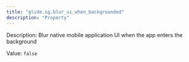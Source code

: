 ```yaml
---
title: "glide.sg.blur_ui_when_backgrounded"
description: "Property"
---
```


Description: Blur native mobile application UI when the app enters the background

Value: `false`